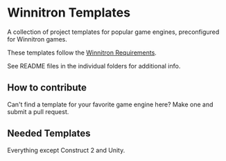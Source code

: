 # Winnitron Templates

A collection of project templates for popular game engines, preconfigured for Winnitron games.

These templates follow the [Winnitron Requirements](https://github.com/winnitron/WinnitronLauncher/wiki/Requirements-for-Winnitron-Games).

See README files in the individual folders for additional info.

## How to contribute

Can't find a template for your favorite game engine here? Make one and submit a pull request.

## Needed Templates
Everything except Construct 2 and Unity.
